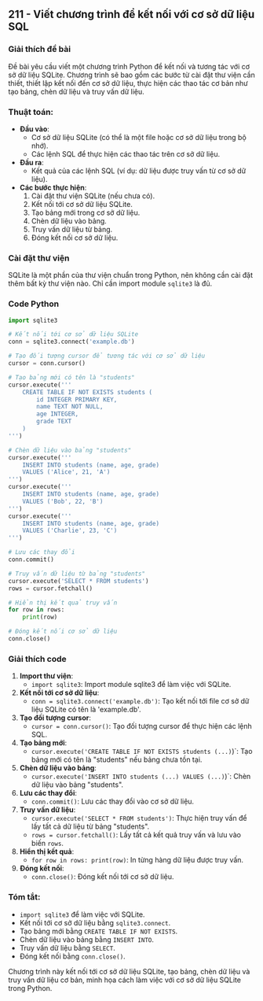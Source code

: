 ## 211 - Viết chương trình để kết nối với cơ sở dữ liệu SQL

### Giải thích đề bài

Đề bài yêu cầu viết một chương trình Python để kết nối và tương tác với cơ sở dữ liệu SQLite. Chương trình sẽ bao gồm các bước từ cài đặt thư viện cần thiết, thiết lập kết nối đến cơ sở dữ liệu, thực hiện các thao tác cơ bản như tạo bảng, chèn dữ liệu và truy vấn dữ liệu.

### Thuật toán:

- **Đầu vào**:
  - Cơ sở dữ liệu SQLite (có thể là một file hoặc cơ sở dữ liệu trong bộ nhớ).
  - Các lệnh SQL để thực hiện các thao tác trên cơ sở dữ liệu.
- **Đầu ra**:
  - Kết quả của các lệnh SQL (ví dụ: dữ liệu được truy vấn từ cơ sở dữ liệu).
- **Các bước thực hiện**:
  1. Cài đặt thư viện SQLite (nếu chưa có).
  2. Kết nối tới cơ sở dữ liệu SQLite.
  3. Tạo bảng mới trong cơ sở dữ liệu.
  4. Chèn dữ liệu vào bảng.
  5. Truy vấn dữ liệu từ bảng.
  6. Đóng kết nối cơ sở dữ liệu.

### Cài đặt thư viện

SQLite là một phần của thư viện chuẩn trong Python, nên không cần cài đặt thêm bất kỳ thư viện nào. Chỉ cần import module `sqlite3` là đủ.

### Code Python

```python
import sqlite3

# Kết nối tới cơ sở dữ liệu SQLite
conn = sqlite3.connect('example.db')

# Tạo đối tượng cursor để tương tác với cơ sở dữ liệu
cursor = conn.cursor()

# Tạo bảng mới có tên là "students"
cursor.execute('''
    CREATE TABLE IF NOT EXISTS students (
        id INTEGER PRIMARY KEY,
        name TEXT NOT NULL,
        age INTEGER,
        grade TEXT
    )
''')

# Chèn dữ liệu vào bảng "students"
cursor.execute('''
    INSERT INTO students (name, age, grade)
    VALUES ('Alice', 21, 'A')
''')
cursor.execute('''
    INSERT INTO students (name, age, grade)
    VALUES ('Bob', 22, 'B')
''')
cursor.execute('''
    INSERT INTO students (name, age, grade)
    VALUES ('Charlie', 23, 'C')
''')

# Lưu các thay đổi
conn.commit()

# Truy vấn dữ liệu từ bảng "students"
cursor.execute('SELECT * FROM students')
rows = cursor.fetchall()

# Hiển thị kết quả truy vấn
for row in rows:
    print(row)

# Đóng kết nối cơ sở dữ liệu
conn.close()
```

### Giải thích code

1. **Import thư viện**:
   - `import sqlite3`: Import module sqlite3 để làm việc với SQLite.
2. **Kết nối tới cơ sở dữ liệu**:
   - `conn = sqlite3.connect('example.db')`: Tạo kết nối tới file cơ sở dữ liệu SQLite có tên là 'example.db'.
3. **Tạo đối tượng cursor**:
   - `cursor = conn.cursor()`: Tạo đối tượng cursor để thực hiện các lệnh SQL.
4. **Tạo bảng mới**:
   - `cursor.execute('CREATE TABLE IF NOT EXISTS students (...)`)`: Tạo bảng mới có tên là "students" nếu bảng chưa tồn tại.
5. **Chèn dữ liệu vào bảng**:
   - `cursor.execute('INSERT INTO students (...) VALUES (...)`)`: Chèn dữ liệu vào bảng "students".
6. **Lưu các thay đổi**:
   - `conn.commit()`: Lưu các thay đổi vào cơ sở dữ liệu.
7. **Truy vấn dữ liệu**:
   - `cursor.execute('SELECT * FROM students')`: Thực hiện truy vấn để lấy tất cả dữ liệu từ bảng "students".
   - `rows = cursor.fetchall()`: Lấy tất cả kết quả truy vấn và lưu vào biến `rows`.
8. **Hiển thị kết quả**:
   - `for row in rows: print(row)`: In từng hàng dữ liệu được truy vấn.
9. **Đóng kết nối**:
   - `conn.close()`: Đóng kết nối tới cơ sở dữ liệu.

### Tóm tắt:

- `import sqlite3` để làm việc với SQLite.
- Kết nối tới cơ sở dữ liệu bằng `sqlite3.connect`.
- Tạo bảng mới bằng `CREATE TABLE IF NOT EXISTS`.
- Chèn dữ liệu vào bảng bằng `INSERT INTO`.
- Truy vấn dữ liệu bằng `SELECT`.
- Đóng kết nối bằng `conn.close()`.

Chương trình này kết nối tới cơ sở dữ liệu SQLite, tạo bảng, chèn dữ liệu và truy vấn dữ liệu cơ bản, minh họa cách làm việc với cơ sở dữ liệu SQLite trong Python.
